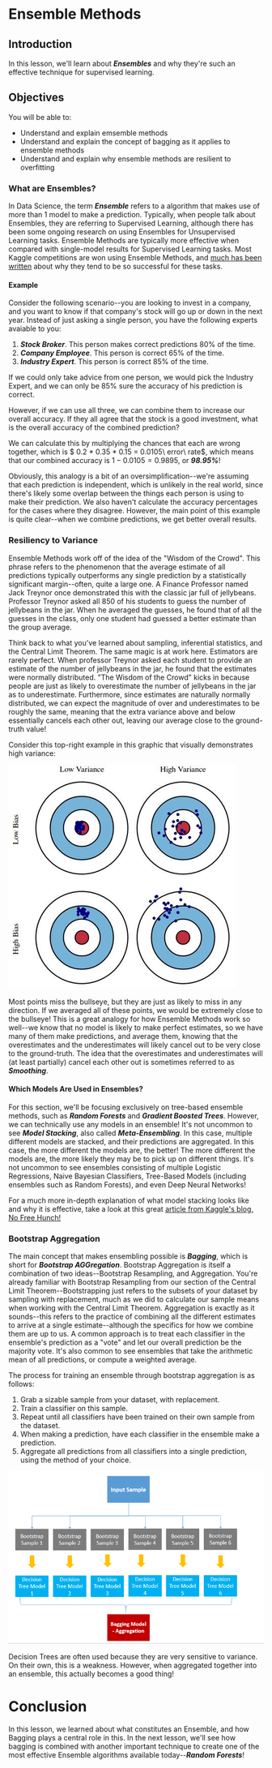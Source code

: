 
# Ensemble Methods

## Introduction

In this lesson, we'll learn about **_Ensembles_** and why they're such an effective technique for supervised learning. 

## Objectives

You will be able to:

* Understand and explain emsemble methods
* Understand and explain the concept of bagging as it applies to ensemble methods
* Understand and explain why ensemble methods are resilient to overfitting

### What are Ensembles?

In Data Science, the term **_Ensemble_** refers to a algorithm that makes use of more than 1 model to make a prediction. Typically, when people talk about Ensembles, they are referring to Supervised Learning, although there has been some ongoing research on using Ensembles for Unsupervised Learning tasks. Ensemble Methods are typically more effective when compared with single-model results for Supervised Learning tasks. Most Kaggle competitions are won using Ensemble Methods, and [much has been written](https://blogs.sas.com/content/subconsciousmusings/2017/05/18/stacked-ensemble-models-win-data-science-competitions/) about why they tend to be so successful for these tasks. 

#### Example 

Consider the following scenario--you are looking to invest in a company, and you want to know if that company's stock will go up or down in the next year. Instead of just asking a single person, you have the following experts avaiable to you:

1. **_Stock Broker_**. This person makes correct predictions 80% of the time. 
2. **_Company Employee_**. This person is correct 65% of the time. 
3. **_Industry Expert_**. This person is correct 85% of the time. 

If we could only take advice from one person, we would pick the Industry Expert, and we can only be 85% sure the accuracy of his prediction is correct. 

However, if we can use all three, we can combine them to increase our overall accuracy. If they all agree that the stock is a good investment, what is the overall accuracy of the combined prediction?

We can calculate this by multiplying the chances that each are wrong together, which is $ 0.2 * 0.35 * 0.15 = 0.0105\ error\ rate$, which means that our combined accuracy is $1 - 0.0105 = 0.9895$, or **_98.95%_**!  

Obviously, this analogy is a bit of an oversimplification--we're assuming that each prediction is independent, which is unlikely in the real world, since there's likely some overlap between the things each person is using to make their prediction. We also haven't calculate the accuracy percentages for the cases where they disagree. However, the main point of this example is quite clear--when we combine predictions, we get better overall results. 


### Resiliency to Variance



Ensemble Methods work off of the idea of the "Wisdom of the Crowd". This phrase refers to the phenomenon that the average estimate of all predictions typically outperforms any single prediction by a statistically significant margin--often, quite a large one.  A Finance Professor named Jack Treynor once demonstrated this with the classic jar full of jellybeans. Professor Treynor asked all 850 of his students to guess the number of jellybeans in the jar. When he averaged the guesses, he found that of all the guesses in the class, only one student had guessed a better estimate than the group average. 

Think back to what you've learned about sampling, inferential statistics, and the Central Limit Theorem. The same magic is at work here. Estimators are rarely perfect. When professor Treynor asked each student to provide an estimate of the number of jellybeans in the jar, he found that the estimates were normally distributed. "The Wisdom of the Crowd" kicks in because people are just as likely to overestimate the number of jellybeans in the jar as to underestimate. Furthermore, since estimates are naturally normally distributed, we can expect the magnitude of over and underestimates to be roughly the same, meaning that the extra variance above and below essentially cancels each other out, leaving our average close to the ground-truth value! 

Consider this top-right example in this graphic that visually demonstrates high variance:

<img src='bias-and-variance.jpg'>

Most points miss the bullseye, but they are just as likely to miss in any direction. If we averaged all of these points, we would be extremely close to the bullseye! This is a great analogy for how Ensemble Methods work so well--we know that no model is likely to make perfect estimates, so we have many of them make predictions, and average them, knowing that the overestimates and the underestimates will likely cancel out to be very close to the ground-truth. The idea that the overestimates and underestimates will (at least partially) cancel each other out is sometimes referred to as **_Smoothing_**.  

#### Which Models Are Used in Ensembles?

For this section, we'll be focusing exclusively on tree-based ensemble methods, such as **_Random Forests_** and **_Gradient Boosted Trees_**. However, we can technically use any models in an ensemble! It's not uncommon to see **_Model Stacking_**, also called **_Meta-Ensembling_**. In this case, multiple different models are stacked, and their predictions are aggregated. In this case, the more different the models are, the better! The more different the models are, the more likely they may be to pick up on different things. It's not uncommon to see ensembles consisting of multiple Logistic Regressions, Naive Bayesian Classifiers, Tree-Based Models (including ensembles such as Random Forests), and even Deep Neural Networks!  

For a much more in-depth explanation of what model stacking looks like and why it is effective, take a look at this great [article from Kaggle's blog, No Free Hunch!](http://localhost:8888/notebooks/index.ipynb#)


### Bootstrap Aggregation

The main concept that makes ensembling possible is **_Bagging_**, which is short for **_Bootstrap AGGregation_**. Bootstrap Aggregation is itself a combination of two ideas--Bootstrap Resampling, and Aggregation. You're already familiar with Bootstrap Resampling from our section of the Central Limit Theorem--Bootstrapping just refers to the subsets of your dataset by sampling with replacement, much as we did to calculate our sample means when working with the Central Limit Theorem. Aggregation is exactly as it sounds--this refers to the practice of combining all the different estimates to arrive at a single estimate--although the specifics for how we combine them are up to us. A common approach is to treat each classifier in the ensemble's prediction as a "vote" and let our overall prediction be the majority vote.  It's also common to see ensembles that take the arithmetic mean of all predictions, or compute a weighted average. 

The process for training an ensemble through bootstrap aggregation is as follows:

1. Grab a sizable sample from your dataset, with replacement.
2. Train a classifier on this sample. 
3. Repeat until all classifiers have been trained on their own sample from the dataset. 
4. When making a prediction, have each classifier in the ensemble make a prediction.
5. Aggregate all predictions from all classifiers into a single prediction, using the method of your choice. 

<img src='bagging.png'>

Decision Trees are often used because they are very sensitive to variance. On their own, this is a weakness. However, when aggregated together into an ensemble, this actually becomes a good thing!

# Conclusion

In this lesson, we learned about what constitutes an Ensemble, and how Bagging plays a central role in this. In the next lesson, we'll see how bagging is combined with another important technique to create one of the most effective Ensemble algorithms available today--**_Random Forests_**!
